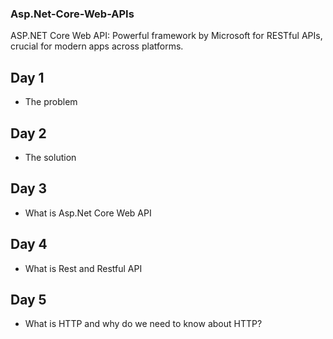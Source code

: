 ### Asp.Net-Core-Web-APIs
ASP.NET Core Web API: Powerful framework by Microsoft for RESTful APIs, crucial for modern apps across platforms.

## Day 1
-  The problem
## Day 2 
- The solution

## Day 3
- What is Asp.Net Core Web API

## Day 4
- What is Rest and Restful API

## Day 5
- What is HTTP and why do we need to know about HTTP?
